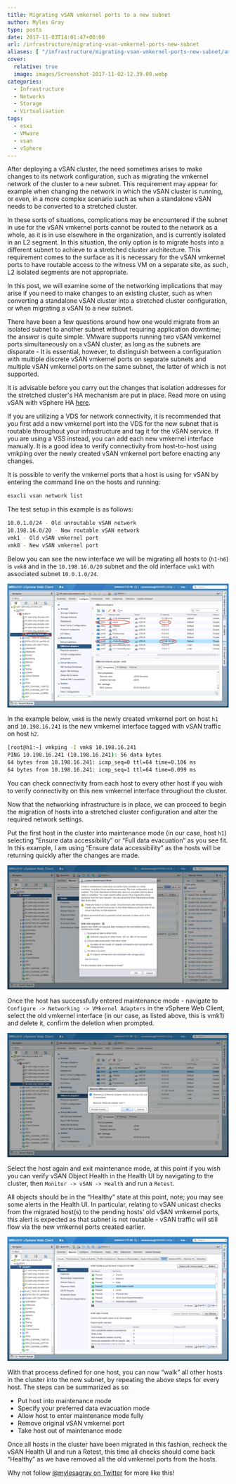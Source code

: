 ```yaml
---
title: Migrating vSAN vmkernel ports to a new subnet
author: Myles Gray
type: posts
date: 2017-11-03T14:01:47+00:00
url: /infrastructure/migrating-vsan-vmkernel-ports-new-subnet
aliases: [ "/infrastructure/migrating-vsan-vmkernel-ports-new-subnet/amp" ]
cover:
  relative: true
  image: images/Screenshot-2017-11-02-12.39.08.webp
categories:
  - Infrastructure
  - Networks
  - Storage
  - Virtualisation
tags:
  - esxi
  - VMware
  - vsan
  - vSphere
---
```


After deploying a vSAN cluster, the need sometimes arises to make changes to its network configuration, such as migrating the vmkernel network of the cluster to a new subnet. This requirement may appear for example when changing the network in which the vSAN cluster is running, or even, in a more complex scenario such as when a standalone vSAN needs to be converted to a stretched cluster.

In these sorts of situations, complications may be encountered if the subnet in use for the vSAN vmkernel ports cannot be routed to the network as a whole, as it is in use elsewhere in the organization, and is currently isolated in an L2 segment. In this situation, the only option is to migrate hosts into a different subnet to achieve to a stretched cluster architecture. This requirement comes to the surface as it is necessary for the vSAN vmkernel ports to have routable access to the witness VM on a separate site, as such, L2 isolated segments are not appropriate.

In this post, we will examine some of the networking implications that may arise if you need to make changes to an existing cluster, such as when converting a standalone vSAN cluster into a stretched cluster configuration, or when migrating a vSAN to a new subnet.

There have been a few questions around how one would migrate from an isolated subnet to another subnet without requiring application downtime; the answer is quite simple. VMware supports running two vSAN vmkernel ports simultaneously on a vSAN cluster, as long as the subnets are disparate - It is essential, however, to distinguish between a configuration with multiple discrete vSAN vmkernel ports on separate subnets and multiple vSAN vmkernel ports on the same subnet, the latter of which is not supported.

It is advisable before you carry out the changes that isolation addresses for the stretched cluster's HA mechanism are put in place. Read more on using vSAN with vSphere HA [here][1].

If you are utilizing a VDS for network connectivity, it is recommended that you first add a new vmkernel port into the VDS for the new subnet that is routable throughout your infrastructure and tag it for the vSAN service. If you are using a VSS instead, you can add each new vmkernel interface manually. It is a good idea to verify connectivity from host-to-host using vmkping over the newly created vSAN vmkernel port before enacting any changes.

It is possible to verify the vmkernel ports that a host is using for vSAN by entering the command line on the hosts and running:

```sh
esxcli vsan network list
```

The test setup in this example is as follows:

```sh
10.0.1.0/24 - Old unroutable vSAN network
10.198.16.0/20 - New routable vSAN network
vmk1 - Old vSAN vmkernel port
vmk8 - New vSAN vmkernel port
```

Below you can see the new interface we will be migrating all hosts to (`h1`-`h6`) is `vmk8` and in the `10.198.16.0/20` subnet and the old interface `vmk1` with associated subnet `10.0.1.0/24`.

![vSAN new vmkernel interface][2] 

In the example below, `vmk8` is the newly created vmkernel port on host `h1` and `10.198.16.241` is the new vmkernel interface tagged with vSAN traffic on host `h2`.

```sh
[root@h1:~] vmkping -I vmk8 10.198.16.241
PING 10.198.16.241 (10.198.16.241): 56 data bytes
64 bytes from 10.198.16.241: icmp_seq=0 ttl=64 time=0.106 ms
64 bytes from 10.198.16.241: icmp_seq=1 ttl=64 time=0.099 ms
```

You can check connectivity from each host to every other host if you wish to verify connectivity on this new vmkernel interface throughout the cluster.

Now that the networking infrastructure is in place, we can proceed to begin the migration of hosts into a stretched cluster configuration and alter the required network settings.

Put the first host in the cluster into maintenance mode (in our case, host `h1`) selecting “Ensure data accessibility” or “Full data evacuation” as you see fit. In this example, I am using “Ensure data accessibility” as the hosts will be returning quickly after the changes are made.

![Enter vSAN host into maintenance mode][3] 

Once the host has successfully entered maintenance mode - navigate to `Configure -> Networking -> VMkernel Adapters` in the vSphere Web Client, select the old vmkernel interface (in our case, as listed above, this is vmk1) and delete it, confirm the deletion when prompted.

![Delete vSAN vmkernel port][4] 

Select the host again and exit maintenance mode, at this point if you wish you can verify vSAN Object Health in the Health UI by navigating to the cluster, then `Monitor -> vSAN -> Health` and run a `Retest`.

All objects should be in the “Healthy” state at this point, note; you may see some alerts in the Health UI. In particular, relating to vSAN unicast checks from the migrated host(s) to the pending hosts’ old vSAN vmkernel ports, this alert is expected as that subnet is not routable - vSAN traffic will still flow via the new vmkernel ports created earlier.

![vSAN object health][5] 

With that process defined for one host, you can now “walk” all other hosts in the cluster into the new subnet, by repeating the above steps for every host. The steps can be summarized as so:

* Put host into maintenance mode
* Specify your preferred data evacuation mode
* Allow host to enter maintenance mode fully
* Remove original vSAN vmkernel port
* Take host out of maintenance mode

Once all hosts in the cluster have been migrated in this fashion, recheck the vSAN Health UI and run a Retest, this time all checks should come back “Healthy” as we have removed all the old vmkernel ports from the hosts.

Why not follow [@mylesagray on Twitter][6] for more like this!

 [1]: https://docs.vmware.com/en/VMware-vSphere/6.0/com.vmware.vsphere.virtualsan.doc/GUID-D68890D8-841A-4BD1-ACA1-DA3D25B6A37A.html?src=vmw_so_vex
 [2]: images/Screenshot-2017-11-02-12.39.08.png
 [3]: images/Screenshot-2017-11-02-12.00.59.png
 [4]: images/Screenshot-2017-11-02-12.39.39.png
 [5]: images/Screenshot-2017-11-02-12.41.23.png
 [6]: https://twitter.com/mylesagray